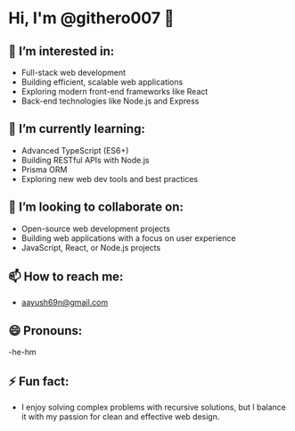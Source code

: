 # Hi, I'm @githero007 👋

## 👀 I’m interested in:
- Full-stack web development
- Building efficient, scalable web applications
- Exploring modern front-end frameworks like React 
- Back-end technologies like Node.js and Express

## 🌱 I’m currently learning:
- Advanced TypeScript (ES6+)
- Building RESTful APIs with Node.js
- Prisma ORM
- Exploring new web dev tools and best practices

## 💞️ I’m looking to collaborate on:
- Open-source web development projects
- Building web applications with a focus on user experience
- JavaScript, React, or Node.js projects

## 📫 How to reach me:
- aayush69n@gmail.com

## 😄 Pronouns:
-he-hm

## ⚡ Fun fact:
- I enjoy solving complex problems with recursive solutions, but I balance it with my passion for clean and effective web design.
